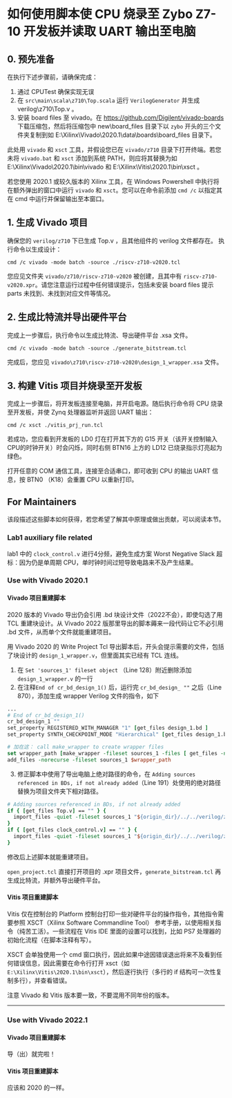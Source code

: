 
# 如何使用脚本使 CPU 烧录至 Zybo Z7-10 开发板并读取 UART 输出至电脑

## 0. 预先准备

在执行下述步骤前，请确保完成：

1. 通过 CPUTest 确保实现无误
2. 在 `src\main\scala\z710\Top.scala` 运行 `VerilogGenerator` 并生成 verilog\z710\Top.v 。
3. 安装 board files 至 vivado。在 https://github.com/Digilent/vivado-boards 下载压缩包，然后将压缩包中 new\board\_files 目录下以 `zybo` 开头的三个文件夹复制到如 E:\Xilinx\Vivado\2020.1\data\boards\board\_files 目录下。


此处用 `vivado` 和 `xsct` 工具，并假设您已在 `vivado/z710` 目录下打开终端。若您未将 `vivado.bat` 和 `xsct` 添加到系统 PATH，则应将其替换为如 E:\Xilinx\Vivado\2020.1\bin\vivado 和  E:\Xilinx\Vitis\2020.1\bin\xsct  。

若您使用 2020.1 或较久版本的 Xilinx 工具，在 Windows Powershell 中执行将在额外弹出的窗口中运行 `vivado` 和 `xsct`。您可以在命令前添加 `cmd /c` 以指定其在 cmd 中运行并保留输出至本窗口。

## 1. 生成 Vivado 项目

确保您的 `verilog/z710` 下已生成 Top.v ，且其他组件的 verilog 文件都存在。
执行命令以生成设计：

```pwsh
cmd /c vivado -mode batch -source ./riscv-z710-v2020.tcl
```

您应见文件夹 `vivado/z710/riscv-z710-v2020` 被创建，且其中有 `riscv-z710-v2020.xpr`。请您注意运行过程中任何错误提示，包括未安装 board files 提示 parts 未找到、未找到对应文件等情况。



## 2. 生成比特流并导出硬件平台

完成上一步骤后，执行命令以生成比特流、导出硬件平台 .xsa 文件。

```pwsh
cmd /c vivado -mode batch -source ./generate_bitstream.tcl
```

完成后，您应见 `vivado\z710\riscv-z710-v2020\design_1_wrapper.xsa` 文件。


## 3. 构建 Vitis 项目并烧录至开发板

完成上一步骤后，将开发板连接至电脑，并开启电源。随后执行命令将 CPU 烧录至开发板，并使 Zynq 处理器监听并返回 UART 输出：

```pwsh
cmd /c xsct ./vitis_prj_run.tcl
```

若成功，您应看到开发板的 LD0 灯在打开其下方的 G15 开关（该开关控制输入CPU的时钟开关）时会闪烁，同时右侧 BTN16 上方的 LD12 已烧录指示灯亮起为绿色。

打开任意的 COM 通信工具，连接至合适串口，即可收到 CPU 的输出 UART 信息，按 BTN0 （K18）会重置 CPU 以重新打印。



## For Maintainers

该段描述这些脚本如何获得，若您希望了解其中原理或做出贡献，可以阅读本节。

### Lab1 auxiliary file related

lab1 中的 `clock_control.v` 进行4分频，避免生成方案 Worst Negative Slack 超标：因为仍是单周期 CPU，单时钟时间过短导致电路来不及产生结果。

### Use with Vivado 2020.1

#### Vivado 项目重建脚本

2020 版本的 Vivado 导出仍会引用 .bd 块设计文件（2022不会），即使勾选了用 TCL 重建块设计。从 Vivado 2022 版那里导出的脚本薅来一段代码让它不必引用 .bd 文件，从而单个文件就能重建项目。

用 Vivado 2020 的 Write Project Tcl 导出脚本后，开头会提示需要的文件，包括了块设计的 `design_1_wrapper.v`，但里面其实已经有 TCL 连线。

1. 在 `Set 'sources_1' fileset object` （Line 128）附近删除添加 `design_1_wrapper.v` 的一行
2. 在注释`End of cr_bd_design_1()` 后，运行完 `cr_bd_design_ ""` 之后（Line 870），添加生成 wrapper Verilog 文件的指令，如下
```tcl
...
# End of cr_bd_design_1()
cr_bd_design_1 ""
set_property REGISTERED_WITH_MANAGER "1" [get_files design_1.bd ] 
set_property SYNTH_CHECKPOINT_MODE "Hierarchical" [get_files design_1.bd ] 

# 加在这： call make_wrapper to create wrapper files
set wrapper_path [make_wrapper -fileset sources_1 -files [ get_files -norecurse design_1.bd] -top]
add_files -norecurse -fileset sources_1 $wrapper_path
```

3. 修正脚本中使用了导出电脑上绝对路径的命令，在 `Adding sources referenced in BDs, if not already added`（Line 191）处使用的绝对路径替换为项目文件夹下相对路径。

```tcl
# Adding sources referenced in BDs, if not already added
if { [get_files Top.v] == "" } {
  import_files -quiet -fileset sources_1 "${origin_dir}/../../verilog/z710/Top.v"
}
if { [get_files clock_control.v] == "" } {
  import_files -quiet -fileset sources_1 "${origin_dir}/../../verilog/z710/clock_control.v"
}
```

修改后上述脚本就能重建项目。

`open_project.tcl` 直接打开项目的 .xpr 项目文件，`generate_bitstream.tcl` 再生成比特流，并额外导出硬件平台。

#### Vitis 项目重建脚本

Vitis 仅在控制台的 Platform 控制台打印一些对硬件平台的操作指令，其他指令需要参照 XSCT（Xilinx Software Commandline Tool） 参考手册，以使用相关指令（纯苦工活）。一些流程在 Vitis IDE 里面的设置可以找到，比如 PS7 处理器的初始化流程（在脚本注释有写）。

XSCT 会单独使用一个 cmd 窗口执行，因此如果中途因错误退出将来不及看到任何错误信息，因此需要在命令行打开 xsct（如 `E:\Xilinx\Vitis\2020.1\bin\xsct`），然后逐行执行（多行的 if 结构可一次性复制多行），并查看错误。

注意 Vivado 和 Vitis 版本要一致，不要混用不同年份的版本。

***

### Use with Vivado 2022.1

#### Vivado 项目重建脚本

导（出）就完啦！

#### Vitis 项目重建脚本

应该和 2020 的一样。